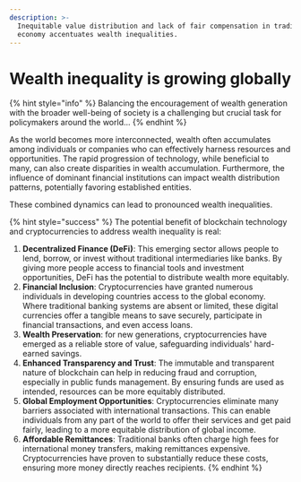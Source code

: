 ```yaml
---
description: >-
  Inequitable value distribution and lack of fair compensation in traditional
  economy accentuates wealth inequalities.
---
```


# Wealth inequality is growing globally

{% hint style="info" %}
Balancing the encouragement of wealth generation with the broader well-being of society is a challenging but crucial task for policymakers around the world...
{% endhint %}

As the world becomes more interconnected, wealth often accumulates among individuals or companies who can effectively harness resources and opportunities. The rapid progression of technology, while beneficial to many, can also create disparities in wealth accumulation. Furthermore, the influence of dominant financial institutions can impact wealth distribution patterns, potentially favoring established entities.&#x20;

These combined dynamics can lead to pronounced wealth inequalities.

{% hint style="success" %}
The potential benefit of blockchain technology and cryptocurrencies to address wealth inequality is real:

1. **Decentralized Finance (DeFi)**: This emerging sector allows people to lend, borrow, or invest without traditional intermediaries like banks. By giving more people access to financial tools and investment opportunities, DeFi has the potential to distribute wealth more equitably.
2. **Financial Inclusion**: Cryptocurrencies have granted numerous individuals in developing countries access to the global economy. Where traditional banking systems are absent or limited, these digital currencies offer a tangible means to save securely, participate in financial transactions, and even access loans.
3. **Wealth Preservation**: for new generations, cryptocurrencies have emerged as a reliable store of value, safeguarding individuals' hard-earned savings.
4. **Enhanced Transparency and Trust**: The immutable and transparent nature of blockchain can help in reducing fraud and corruption, especially in public funds management. By ensuring funds are used as intended, resources can be more equitably distributed.
5. **Global Employment Opportunities**: Cryptocurrencies eliminate many barriers associated with international transactions. This can enable individuals from any part of the world to offer their services and get paid fairly, leading to a more equitable distribution of global income.
6. **Affordable Remittances**: Traditional banks often charge high fees for international money transfers, making remittances expensive. Cryptocurrencies have proven to substantially reduce these costs, ensuring more money directly reaches recipients.
{% endhint %}

